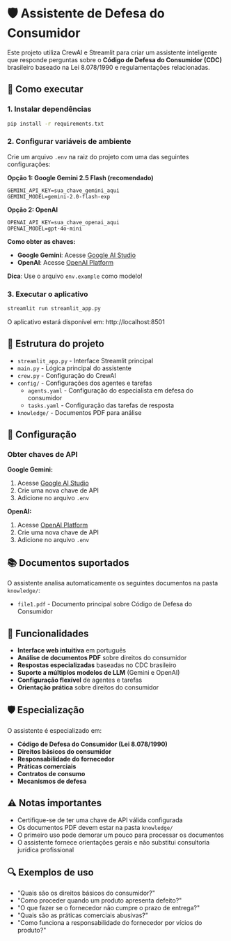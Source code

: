 # 🛡️ Assistente de Defesa do Consumidor

Este projeto utiliza CrewAI e Streamlit para criar um assistente inteligente que responde perguntas sobre o **Código de Defesa do Consumidor (CDC)** brasileiro baseado na Lei 8.078/1990 e regulamentações relacionadas.

## 🚀 Como executar

### 1. Instalar dependências
```bash
pip install -r requirements.txt
```

### 2. Configurar variáveis de ambiente
Crie um arquivo `.env` na raiz do projeto com uma das seguintes configurações:

**Opção 1: Google Gemini 2.5 Flash (recomendado)**
```
GEMINI_API_KEY=sua_chave_gemini_aqui
GEMINI_MODEL=gemini-2.0-flash-exp
```

**Opção 2: OpenAI**
```
OPENAI_API_KEY=sua_chave_openai_aqui
OPENAI_MODEL=gpt-4o-mini
```

**Como obter as chaves:**
- **Google Gemini**: Acesse [Google AI Studio](https://makersuite.google.com/app/apikey)
- **OpenAI**: Acesse [OpenAI Platform](https://platform.openai.com/api-keys)

**Dica**: Use o arquivo `env.example` como modelo!

### 3. Executar o aplicativo
```bash
streamlit run streamlit_app.py
```

O aplicativo estará disponível em: http://localhost:8501

## 📁 Estrutura do projeto

- `streamlit_app.py` - Interface Streamlit principal
- `main.py` - Lógica principal do assistente
- `crew.py` - Configuração do CrewAI
- `config/` - Configurações dos agentes e tarefas
  - `agents.yaml` - Configuração do especialista em defesa do consumidor
  - `tasks.yaml` - Configuração das tarefas de resposta
- `knowledge/` - Documentos PDF para análise

## 🔧 Configuração

### Obter chaves de API

**Google Gemini:**
1. Acesse [Google AI Studio](https://makersuite.google.com/app/apikey)
2. Crie uma nova chave de API
3. Adicione no arquivo `.env`

**OpenAI:**
1. Acesse [OpenAI Platform](https://platform.openai.com/api-keys)
2. Crie uma nova chave de API
3. Adicione no arquivo `.env`

## 📚 Documentos suportados

O assistente analisa automaticamente os seguintes documentos na pasta `knowledge/`:
- `file1.pdf` - Documento principal sobre Código de Defesa do Consumidor

## 🎯 Funcionalidades

- **Interface web intuitiva** em português
- **Análise de documentos PDF** sobre direitos do consumidor
- **Respostas especializadas** baseadas no CDC brasileiro
- **Suporte a múltiplos modelos de LLM** (Gemini e OpenAI)
- **Configuração flexível** de agentes e tarefas
- **Orientação prática** sobre direitos do consumidor

## 🛡️ Especialização

O assistente é especializado em:
- **Código de Defesa do Consumidor (Lei 8.078/1990)**
- **Direitos básicos do consumidor**
- **Responsabilidade do fornecedor**
- **Práticas comerciais**
- **Contratos de consumo**
- **Mecanismos de defesa**

## ⚠️ Notas importantes

- Certifique-se de ter uma chave de API válida configurada
- Os documentos PDF devem estar na pasta `knowledge/`
- O primeiro uso pode demorar um pouco para processar os documentos
- O assistente fornece orientações gerais e não substitui consultoria jurídica profissional

## 🔍 Exemplos de uso

- "Quais são os direitos básicos do consumidor?"
- "Como proceder quando um produto apresenta defeito?"
- "O que fazer se o fornecedor não cumpre o prazo de entrega?"
- "Quais são as práticas comerciais abusivas?"
- "Como funciona a responsabilidade do fornecedor por vícios do produto?"